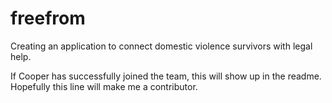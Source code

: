 # freefrom

Creating an application to connect domestic violence survivors with legal help.

If Cooper has successfully joined the team, this will show up in the readme.
Hopefully this line will make me a contributor.
